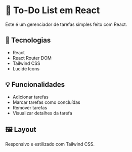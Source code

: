 # 📝 To-Do List em React

Este é um gerenciador de tarefas simples feito com React.

## 🚀 Tecnologias

- React
- React Router DOM
- Tailwind CSS
- Lucide Icons

## 💡 Funcionalidades

- Adicionar tarefas
- Marcar tarefas como concluídas
- Remover tarefas
- Visualizar detalhes da tarefa

## 🖼️ Layout

Responsivo e estilizado com Tailwind CSS.
